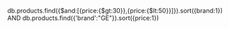db.products.find({$and:[{price:{$gt:30}},{price:{$lt:50}}]}).sort({brand:1})
AND
db.products.find({'brand':"GE"}).sort({price:1})